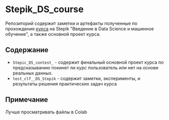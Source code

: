 # Stepik_DS_course
Репозиторий содержит заметки и артефакты  полученные по прохождения [курса](https://stepik.org/course/4852/info) на Stepik  "Введение в Data Science и машинное обучение", а также основной проект курса.

## Содержание
* `Stepic_DS_contest_` - содержит финальный основной проект курса по предсказыванию покинет ли курс пользователь или нет на основе реальных данных.
* `test_clf__DS_Stepik` - содержит заметки, эксперименты, и результаты решения практических задач курса

## Примечание
Лучше просматривать файлы в Colab
